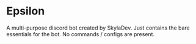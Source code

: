 # Epsilon
A multi-purpose discord bot created by SkylaDev.
Just contains the bare essentials for the bot. No commands / configs are present.
